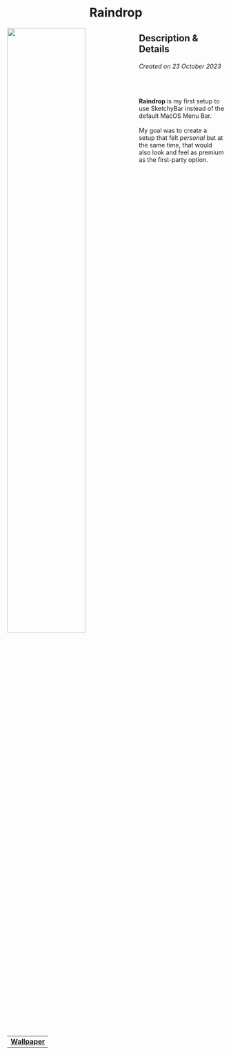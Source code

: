 <h1 align="center"> Raindrop </h1>
<img width="60%" align="left" src="https://github.com/Haruno19/dotfiles/assets/61376940/e696befb-0075-4393-8805-453a28fa9a79">
<h2> Description & Details</h2>  
<h6><i>Created on 23 October 2023</i></h6><br>
<p> 
  <b>Raindrop</b> is my first setup to use SketchyBar instead of the default MacOS Menu Bar.
  <br><br>
  My goal was to create a setup that felt <i>personal</i> but at the same time, that would also look and feel as premium as the first-party option. 
  <br><br>
  
  <table><tr><td>
        <a href="https://github.com/Haruno19/dotfiles/blob/main/Wallpapers/kasper-rasmussen-sEF0ReYYM88-unsplash.jpg"> <b>Wallpaper</b> </a>
  </td></tr></table>
</p>
